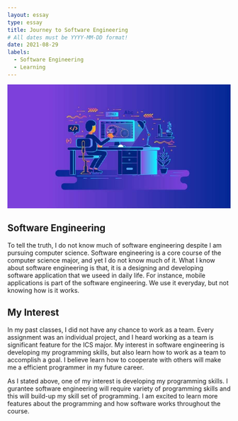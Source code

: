 ```yaml
---
layout: essay
type: essay
title: Journey to Software Engineering
# All dates must be YYYY-MM-DD format!
date: 2021-08-29
labels:
  - Software Engineering
  - Learning
---
```

<img class="ui medium left floated image" src="../images/Software-engineering.jpg">

## Software Engineering


To tell the truth, I do not know much of software engineering despite I am pursuing computer science. Software engineering is a core course of the computer science major, and yet I do not know much of it. What I know about software engineering is that, it is a designing and developing software application that we useed in daily life. For instance, mobile applications is part of the software engineering. We use it everyday, but not knowing how is it works.



## My Interest



In my past classes, I did not have any chance to work as a team. Every assignment was an individual project, and I heard working as a team is significant feature for the ICS major. My interest in software engineering is developing my programming skills, but also learn how to work as a team to accomplish a goal. I believe learn how to cooperate with others will make me a efficient programmer in my future career.


As I stated above, one of my interest is developing my programming skills. I gurantee software engineering will require variety of programming skills and this will build-up my skill set of programming. I am excited to learn more features about the programming and how software works throughout the course.











